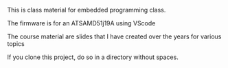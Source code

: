 This is class material for embedded programming class.

The firmware is for an ATSAMD51j19A using VScode

The course material are slides that I have created over the years for various topics

If you clone this project, do so in a directory without spaces. 
